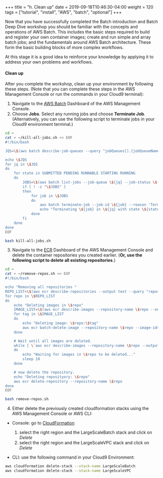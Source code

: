 +++
title = "h. Clean up"
date = 2019-09-18T10:46:30-04:00
weight = 120
tags = ["tutorial", "install", "AWS", "batch", "optional"]
+++

Now that you have successfully completed the Batch introduction and Batch Deep Dive workshop you should be familiar with the concepts and operations of AWS Batch. This includes the basic steps required to build and register your own container images; create and run simple and array batch jobs; and the fundamentals around AWS Batch architecture. These form the basic building blocks of more complex workflows.

At this stage it is a good idea to reinforce your knowledge by applying it to address your own problems and workflows.

#### Clean up

After you complete the workshop, clean up your environment by following these steps. (Note that you can complete these steps in the AWS Management Console or run the commands in your Cloud9 terminal):

1. Navigate to the [AWS Batch](https://console.aws.amazon.com/batch) Dashboard of the AWS Management Console.
2. Choose **Jobs**. Select any running jobs and choose **Terminate Job**. (Alternatively, you can use the following script to terminate jobs in your Cloud9 environment terminal.)
```bash
cd ~
cat > ~/kill-all-jobs.sh << EOF
#!/bin/bash

JQS=\$(aws batch describe-job-queues --query "jobQueues[].[jobQueueName]" --output text)

echo \$JQS
for jq in \$JQS
do
    for state in SUBMITTED PENDING RUNNABLE STARTING RUNNING
    do
        JOBS=\$(aws batch list-jobs --job-queue \${jq} --job-status \${state} --query "jobSummaryList[].[jobId]" --output text)
        if [ ! -z "\$JOBS" ]
        then
            for job in \$JOBS
            do
                aws batch terminate-job --job-id \${job} --reason 'Terminating job'
                echo "Terminating \${job} in \${jq} with state \${state}"
            done
        fi
    done
done
EOF

bash kill-all-jobs.sh
```

3. Navigate to the [ECR](https://console.aws.amazon.com/ecr/repositories) Dashboard of the AWS Management Console and delete the container repositories you created earlier. (**Or, use the following script to delete all existing repositories**.)
```bash
cd ~
cat > ~/remove-repos.sh << EOF
#!/bin/bash

echo "Removing all repositories "
REPO_LIST=\$(aws ecr describe-repositories --output text --query "repositories[].[repositoryName]")
for repo in \$REPO_LIST
do
    echo "Deleting images in \$repo"
    IMAGE_LIST=\$(aws ecr describe-images --repository-name \$repo --output text --query "imageDetails[].[imageTags]")
    for tag in \$IMAGE_LIST
    do
        echo "Deleting image: \$repo:\$tag"
        aws ecr batch-delete-image --repository-name \$repo --image-ids imageTag=\$tag
    done

    # Wait until all images are deleted.
    while [ \`aws ecr describe-images --repository-name \$repo --output text --query "imageDetails[].[imageTags]" | wc -l\` -gt 0 ]
    do
        echo "Waiting for images in \$repo to be deleted..."
        sleep 10
    done

    # now delete the repository.
    echo "Deleting reposityory: \$repo"
    aws ecr delete-repository --repository-name \$repo
done
EOF

bash remove-repos.sh
```

4. Either delete the previously created cloudformation stacks using the AWS Management Console or AWS CLI:

- Console: go to [CloudFormation](https://console.aws.amazon.com/cloudformation/)
    1. select the right region and the LargeScaleBatch stack and click on *Delete*
    2. select the right region and the LargeScaleVPC stack and click on *Delete*

- CLI: use the following command in your Cloud9 Environment:
```bash
aws cloudformation delete-stack --stack-name LargeScaleBatch
aws cloudformation delete-stack --stack-name LargeScaleVPC
```
